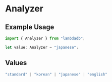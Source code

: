 # Analyzer

## Example Usage

```typescript
import { Analyzer } from "lambdadb";

let value: Analyzer = "japanese";
```

## Values

```typescript
"standard" | "korean" | "japanese" | "english"
```